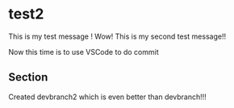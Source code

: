 # test2
This is my test message !
Wow! This is my second test message!!

Now this time is to use VSCode to do commit

## Section
Created devbranch2 which is even better than devbranch!!!
